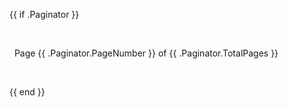 {{ if .Paginator }}

&nbsp; <div class="page-count">

&nbsp;   Page {{ .Paginator.PageNumber }} of {{ .Paginator.TotalPages }}

&nbsp; </div>

{{ end }}



